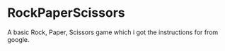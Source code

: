 # RockPaperScissors
A basic Rock, Paper, Scissors game which i got the instructions for from google.
